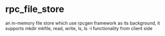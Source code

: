 rpc_file_store
==============

an in-memory file store which use rpcgen framework as its background, it supports mkdir mkfile, read, write, ls, ls -l  functionality from client side